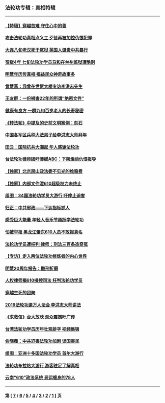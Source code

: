 ### 法轮功专辑：真相特辑
---
#### [【特稿】穿越苦难 守住心中的善](../../pages/nf4389/n13784979.md?09290430) 
#### [攻击法轮功真相点义工 歹徒再被加控仇恨犯罪](../../pages/nf4389/n13601019.md?09290430) 
#### [大连八旬老汉死于冤狱 英国人谴责中共暴行](../../pages/nf4389/n13480118.md?09290430) 
#### [冤狱4年 七旬法轮功学员马和在兰州监狱遭酷刑](../../pages/nf4389/n13304688.md?09290430) 
#### [明慧年历传真相 福益民众神奇故事多](../../pages/nf4389/n13294545.md?09290430) 
#### [曾慧燕：我曾在世贸大楼专访李洪志先生](../../pages/nf4389/n12898729.md?09290430) 
#### [王友群：一份祸害22年的所谓“绝密文件”](../../pages/nf4389/n12871750.md?09290430) 
#### [健康有良方 一群九旬百岁老人的长寿秘密](../../pages/nf4389/n12847475.md?09290430) 
#### [《转法轮》中提及的史前文明案例：刻石](../../pages/nf4389/n12758577.md?09290430) 
#### [中国各军区兵种大法弟子给李洪志大师拜年](../../pages/nf4389/n12750047.md?09290430) 
#### [田云：国际抗共大潮起 华人感谢法轮功](../../pages/nf4389/n12357708.md?09290430) 
#### [台法轮功律师团吁澳媒ABC：下架煽动仇恨报导](../../pages/nf4389/n12279917.md?09290430) 
#### [【独家】北京房山政法委不见光的维稳费](../../pages/nf4389/n12031979.md?09290430) 
#### [【独家】内部文件泄610超级权力未终止](../../pages/nf4389/n12023895.md?09290430) 
#### [组图：34国法轮功学员大游行 吁停止迫害](../../pages/nf4389/n11492658.md?09290430) 
#### [归正：中共邪政——下达指标抓人](../../pages/nf4389/n11474770.md?09290430) 
#### [感受巨大能量 年轻人音乐节踊跃学法轮功](../../pages/nf4389/n11441981.md?09290430) 
#### [怕被举报 黑龙江肇东610人员不敢报真名](../../pages/nf4389/n11436499.md?09290430) 
#### [法轮功学员遭枉判 律师：刑法三百条造奇冤](../../pages/nf4389/n11433943.md?09290430) 
#### [【专访】走入两位法轮功修炼者的内心世界](../../pages/nf4389/n11415623.md?09290430) 
#### [明慧20周年报告：酷刑折磨](../../pages/nf4389/n11387954.md?09290430) 
#### [人权律师揭610操控司法 枉判法轮功学员](../../pages/nf4389/n11313370.md?09290430) 
#### [穿越生死的团聚](../../pages/nf4389/n11258922.md?09290430) 
#### [2019法轮功逾万人法会 李洪志大师讲法](../../pages/nf4389/n11265303.md?09290430) 
#### [《求救信》台大放映 观众震撼吁广传](../../pages/nf4389/n10922251.md?09290430) 
#### [台湾法轮功学员历年壮观排字 视频集锦](../../pages/nf4389/n10878789.md?09290430) 
#### [俞晓薇：中共迫害法轮功加剧 误国害民](../../pages/nf4389/n10859260.md?09290430) 
#### [组图：亚洲十多国法轮功学员 首尔大游行](../../pages/nf4389/n10781149.md?09290430) 
#### [法轮功布拉格大游行 游客驻足了解真相](../../pages/nf4389/n10749360.md?09290430) 
#### [云南“610”政法系统 恶运缠身的78人](../../pages/nf4389/n10747534.md?09290430) 

---
#### 第 [ [7](./7.md?09290430) / [6](./6.md?09290430) / [5](./5.md?09290430) / [4](./4.md?09290430) / [3](./3.md?09290430) / [2](./2.md?09290430) / [1](./1.md?09290430) ] 页
